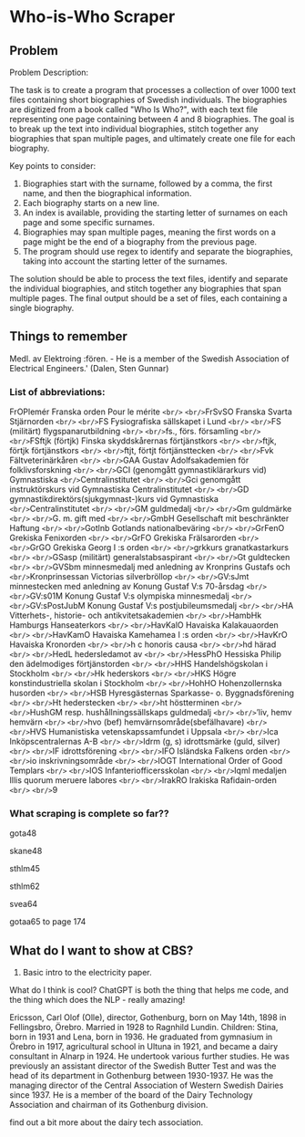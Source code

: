 # Who-is-Who Scraper

## Problem

Problem Description:

The task is to create a program that processes a collection of over 1000 text files containing short biographies of Swedish individuals. The biographies are digitized from a book called "Who Is Who?", with each text file representing one page containing between 4 and 8 biographies. The goal is to break up the text into individual biographies, stitch together any biographies that span multiple pages, and ultimately create one file for each biography.

Key points to consider:

1. Biographies start with the surname, followed by a comma, the first name, and then the biographical information.
2. Each biography starts on a new line.
3. An index is available, providing the starting letter of surnames on each page and some specific surnames.
4. Biographies may span multiple pages, meaning the first words on a page might be the end of a biography from the previous page.
5. The program should use regex to identify and separate the biographies, taking into account the starting letter of the surnames.

The solution should be able to process the text files, identify and separate the individual biographies, and stitch together any biographies that span multiple pages. The final output should be a set of files, each containing a single biography.

## Things to remember

Medl. av  Elektroing :fören. - He is a member of the Swedish Association of Electrical Engineers.' (Dalen, Sten Gunnar)

### List of abbreviations:

FrOPlemér                Franska orden Pour le mérite
`<br/>`
`<br/>`FrSvSO                      Franska Svarta Stjärnorden
`<br/>`
`<br/>`FS                               Fysiografiska  sällskapet  i  Lund
`<br/>`
`<br/>`FS (militärt)             flygspanarutbildning
`<br/>`
`<br/>`fs.,   förs.                     församling
`<br/>`
`<br/>`FSftjk  (förtjk)         Finska skyddskårernas förtjänstkors
`<br/>`
`<br/>`ftjk,  förtjk                 förtjänstkors
`<br/>`
`<br/>`ftjt, förtjt                  förtjänsttecken
`<br/>`
`<br/>`Fvk                             Fältveterinärkåren
`<br/>`
`<br/>`GAA                           Gustav Adolfsakademien för folklivsforskning
`<br/>`
`<br/>`GCI                             (genomgått gymnastiklärarkurs vid)  Gymnastiska
`<br/>`Centralinstitutet
`<br/>`
`<br/>`Gci                              genomgått instruktörskurs vid Gymnastiska Centralinstitutet
`<br/>`
`<br/>`GD                              gymnastikdirektörs(sjukgymnast-)kurs vid Gymnastiska
`<br/>`Centralinstitutet
`<br/>`
`<br/>`GM                             guldmedalj
`<br/>`
`<br/>`Gm                              guldmärke
`<br/>`
`<br/>`G.   m.                          gift med
`<br/>`
`<br/>`GmbH                        Gesellschaft mit beschränkter Haftung
`<br/>`
`<br/>`Gotlnb                        Gotlands  nationalbeväring
`<br/>`
`<br/>`GrFenO                      Grekiska Fenixorden
`<br/>`
`<br/>`GrFO                          Grekiska Frälsarorden
`<br/>`
`<br/>`GrGO                          Grekiska Georg I :s orden
`<br/>`
`<br/>`grkkurs                      granatkastarkurs
`<br/>`
`<br/>`GSasp (militärt)       generalstabsaspirant
`<br/>`
`<br/>`Gt                                guldtecken
`<br/>`
`<br/>`GVSbm                      minnesmedalj    med    anledning    av   Kronprins   Gustafs   och
`<br/>`Kronprinsessan Victorias silverbröllop
`<br/>`
`<br/>`GV:sJmt                    minnestecken med anledning av Konung Gustaf V:s 70-årsdag
`<br/>`
`<br/>`GV:s01M                   Konung Gustaf V:s olympiska minnesmedalj
`<br/>`
`<br/>`GV:sPostJubM       Konung Gustaf V:s postjubileumsmedalj
`<br/>`
`<br/>`HA                             Vitterhets-,   historie-   och   antikvitetsakademien
`<br/>`
`<br/>`HambHk                    Hamburgs  Hanseaterkors
`<br/>`
`<br/>`HavKalO                   Havaiska Kalakauaorden
`<br/>`
`<br/>`HavKamO                 Havaiska Kamehamea I :s  orden
`<br/>`
`<br/>`HavKrO                     Havaiska Kronorden
`<br/>`
`<br/>`h c                              honoris causa
`<br/>`
`<br/>`hd                                härad
`<br/>`
`<br/>`HedL                          hedersledamot av
`<br/>`
`<br/>`HessPhO                   Hessiska Philip den ädelmodiges förtjänstorden
`<br/>`
`<br/>`HHS                           Handelshögskolan i Stockholm
`<br/>`
`<br/>`Hk                              hederskors
`<br/>`
`<br/>`HKS                           Högre konstindustriella skolan i Stockholm
`<br/>`
`<br/>`HohHO                      Hohenzollernska husorden
`<br/>`
`<br/>`HSB                           Hyresgästernas  Sparkasse-  o.   Byggnadsförening
`<br/>`
`<br/>`Ht                               hederstecken
`<br/>`
`<br/>`ht                                höstterminen
`<br/>`
`<br/>`HushGM                    resp.  hushållningssällskaps  guldmedalj
`<br/>`
`<br/>`’liv, hemv                    hemvärn
`<br/>`
`<br/>`hvo (bef)                   hemvärnsområde(sbefälhavare)
`<br/>`
`<br/>`HVS                           Humanistiska vetenskapssamfundet i Uppsala
`<br/>`
`<br/>`Ica                               Inköpscentralernas A-B
`<br/>`
`<br/>`Idrm (g, s)               idrottsmärke (guld, silver)
`<br/>`
`<br/>`IF                                idrottsförening
`<br/>`
`<br/>`IFO                             Isländska Falkens orden
`<br/>`
`<br/>`io                                 inskrivningsområde
`<br/>`
`<br/>`IOGT                          International Order of Good Templars
`<br/>`
`<br/>`IOS                             Infanteriofficersskolan
`<br/>`
`<br/>`Iqml                            medaljen Illis quorum meruere labores
`<br/>`
`<br/>`IrakRO                       Irakiska Rafidain-orden
`<br/>`
`<br/>`9

### What scraping is complete so far??

gota48

skane48

sthlm45

sthlm62

svea64

gotaa65 to page 174

## What do I want to show at CBS?

1. Basic intro to the electricity paper.

What do I think is cool?
ChatGPT is both the thing that helps me code, and the thing which does the NLP - really amazing!




Ericsson, Carl Olof (Olle), director, Gothenburg, born on May 14th, 1898 in Fellingsbro, Örebro. Married in 1928 to Ragnhild Lundin. Children: Stina, born in 1931 and Lena, born in 1936. He graduated from gymnasium in Örebro in 1917, agricultural school in Ultuna in 1921, and became a dairy consultant in Alnarp in 1924. He undertook various further studies. He was previously an assistant director of the Swedish Butter Test and was the head of its department in Gothenburg between 1930-1937. He was the managing director of the Central Association of Western Swedish Dairies since 1937. He is a member of the board of the Dairy Technology Association and chairman of its Gothenburg division.


find out a bit more about the dairy tech association.
